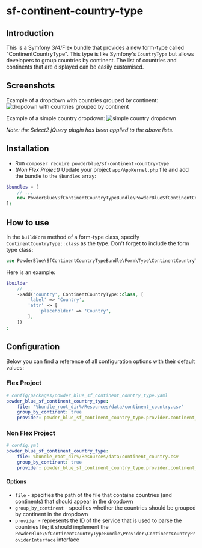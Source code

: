# sf-continent-country-type

## Introduction

This is a Symfony 3/4/Flex bundle that provides a new form-type called "ContinentCountryType".  This type is like Symfony's `CountryType` but allows developers to group countries by continent.  The list of countries and continents that are displayed can be easily customised.

## Screenshots

Example of a dropdown with countries grouped by continent:
![dropdown with countries grouped by continent](Resources/doc/img/grouped.png)

Example of a simple country dropdown:
![simple country dropdown](Resources/doc/img/not-grouped.png)

*Note: the *Select2* *jQuery* plugin has been applied to the above lists.*

## Installation

* Run `composer require powderblue/sf-continent-country-type`
* *(Non Flex Project)* Update your project `app/AppKernel.php` file and add the bundle to the `$bundles` array:
```php
$bundles = [
    // ...
    new PowderBlue\SfContinentCountryTypeBundle\PowderBlueSfContinentCountryTypeBundle(),
];
```

## How to use

In the `buildForm` method of a form-type class, specify `ContinentCountryType::class` as the type. Don't forget to include the form type class:
```php
use PowderBlue\SfContinentCountryTypeBundle\Form\Type\ContinentCountryType;
```

Here is an example:
```php
$builder
    // ...
    ->add('country', ContinentCountryType::class, [
        'label' => 'Country',
        'attr' => [
            'placeholder' => 'Country',
        ],
    ])
;
```

## Configuration

Below you can find a reference of all configuration options with their default values:
### Flex Project
```yml
# config/packages/powder_blue_sf_continent_country_type.yaml 
powder_blue_sf_continent_country_type:
    file: '%bundle_root_dir%/Resources/data/continent_country.csv'
    group_by_continent: true
    provider: powder_blue_sf_continent_country_type.provider.continent_country_csv_file
```

### Non Flex Project
```yml
# config.yml 
powder_blue_sf_continent_country_type:
    file: %bundle_root_dir%/Resources/data/continent_country.csv
    group_by_continent: true
    provider: powder_blue_sf_continent_country_type.provider.continent_country_csv_file
```

#### Options

- `file` - specifies the path of the file that contains countries (and continents) that should appear in the dropdown
- `group_by_continent` - specifies whether the countries should be grouped by continent in the dropdown
- `provider` - represents the ID of the service that is used to parse the countries file; it should implement the `PowderBlue\SfContinentCountryTypeBundle\Provider\ContinentCountryProviderInterface` interface
